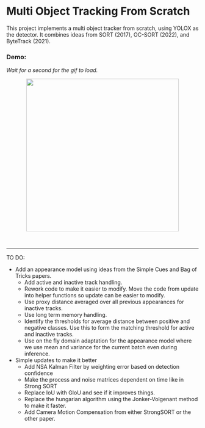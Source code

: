 # Multi Object Tracking From Scratch

This project implements a multi object tracker from scratch, using YOLOX as the detector. It combines ideas from SORT (2017), OC-SORT (2022), and ByteTrack (2021). 

### Demo:

_Wait for a second for the gif to load._

<div align="center">
<p>
<img src="img/MOT_test.gif" width="400"/> 
</p>
<br>
<div>

</div>

</div>

-----------------------------------------------------------------------------------------------------------------


TO DO:

* Add an appearance model using ideas from the Simple Cues and Bag of Tricks papers. 
  * Add active and inactive track handling.
  * Rework code to make it easier to modify. Move the code from update into helper functions so update can be easier to modify.
  * Use proxy distance averaged over all previous appearances for inactive tracks.
  * Use long term memory handling.
  * Identify the thresholds for average distance between positive and negative classes. Use this to form the matching threshold for active and inactive tracks.
  * Use on the fly domain adaptation for the appearance model where we use mean and variance for the current batch even during inference.
* Simple updates to make it better
  * Add NSA Kalman Filter by weighting error based on detection confidence
  * Make the process and noise matrices dependent on time like in Strong SORT
  * Replace IoU with GIoU and see if it improves things.
  * Replace the hungarian algorithm using the Jonker-Volgenant method to make it faster.
  * Add Camera Motion Compensation from either StrongSORT or the other paper.
  
